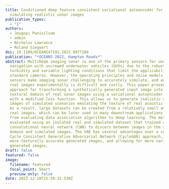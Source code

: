 ```yaml
---
title: Conditioned deep feature consistent variational autoencoder for
  simulating realistic sonar images
publication_types:
  - "1"
authors:
  - Jeygopi Panisilvam
  - admin
  - Nicholas Lawrance
  - Roland Siegwart
doi: 10.1109/OCEANS47191.2022.9977288
publication: "*OCEANS 2022, Hampton Roads*"
abstract: Multibeam imaging sonar is one of the primary sensors for underwater
  navigation with uncrewed underwater vehicles (UUVs) due to the robustness to
  turbidity and variable lighting conditions that limit the applicability of
  standard cameras. However, the operating principles and noise models of real
  sensors make imaging sonar challenging to accurately simulate, and acquiring
  real images experimentally is difficult and costly. This paper presents an
  approach for transforming a synthetically generated input image into the
  textural domain of real sonar images using a variational autoencoder (VAE)
  with a modified loss function. This allows us to generate realistic sonar
  images of simulated scenarios emulating the texture of real acoustic images.
  As a result, large datasets can be created from a relatively small amount of
  real images, which can be later used in many downstream applications, ranging
  from evaluating data association algorithms to deep learning. The method was
  evaluated using an isolated real and simulated dataset that trained a separate
  convolutional neural network (CNN) to discern between images in the sonar
  domain and simulated images. The VAE has several advantages over a compared
  Cycle Consistent Generative Adversarial Network (CycleGAN) approach, including
  more texturally accurate generated images, and allowing for more variation in
  generated images.
draft: false
featured: false
image:
  filename: featured
  focal_point: Smart
  preview_only: false
date: 2022-12-28T15:59:32.530Z
---
```

